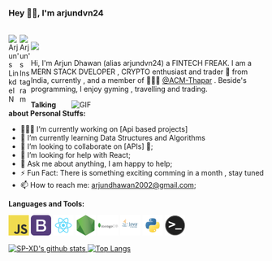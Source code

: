<!--
### Hi there 👋
**arjundvn24/arjundvn24** is a ✨ _special_ ✨ repository because its `README.md` (this file) appears on your GitHub profile.

Here are some ideas to get you started:

- 🔭 I’m currently working on ...
- 🌱 I’m currently learning ...
- 👯 I’m looking to collaborate on ...
- 🤔 I’m looking for help with ...
- 💬 Ask me about ...
- 📫 How to reach me: ...
- 😄 Pronouns: ...
- ⚡ Fun fact: ...
-->



### Hey 👋🏽, I'm arjundvn24

<br/>
<a href="https://www.linkedin.com/in/arjun-dhawan-2002/">
  <img align="left" alt="Arjun's LinkdeIN" width="22px" src="https://cdn.jsdelivr.net/npm/simple-icons@v3/icons/linkedin.svg" />
</a>

<a href="https://www.instagram.com/arjun_dvn/">
  <img align="left" alt="Arjun's Instagram" width="22px" src="https://cdn.jsdelivr.net/npm/simple-icons@v3/icons/instagram.svg"  />
</a>

![](https://visitor-badge.glitch.me/badge?page_id=arjundvn24.arjundvn24)
<br />

Hi, I'm Arjun Dhawan (alias arjundvn24) a FINTECH FREAK. I am a MERN STACK DVELOPER , CRYPTO enthusiast and trader 🚀 from India, currently , and a member of 🙍🏽‍♂️ [@ACM-Thapar](https://github.com/ACM-Thapar) . Beside's programming, I enjoy gyming , travelling and trading.

<img width="380" align="right" alt="GIF" src="https://analyticsindiamag.com/wp-content/uploads/2018/12/developer-dribbble.gif"  />
  
**Talking about Personal Stuffs:**

- 👨🏽‍💻 I’m currently working on [Api based projects]
- 🌱 I’m currently learning Data Structures and Algorithms
- 👯 I’m looking to collaborate on [APIs] 🤝;
- 🤔 I’m looking for help with React;
- 💬 Ask me about anything, I am happy to help;
- ⚡️ Fun Fact: There is something exciting comming in a month , stay tuned
- 📫 How to reach me: arjundhawan2002@gmail.com;

**Languages and Tools:**  

<code><img height="40" src="https://raw.githubusercontent.com/github/explore/80688e429a7d4ef2fca1e82350fe8e3517d3494d/topics/javascript/javascript.png"></code>
<code><img height="40" src="https://raw.githubusercontent.com/github/explore/80688e429a7d4ef2fca1e82350fe8e3517d3494d/topics/bootstrap/bootstrap.png"></code>
<code><img height="40" src="https://raw.githubusercontent.com/github/explore/80688e429a7d4ef2fca1e82350fe8e3517d3494d/topics/react/react.png"></code>
<code><img height="40" src="https://raw.githubusercontent.com/github/explore/80688e429a7d4ef2fca1e82350fe8e3517d3494d/topics/nodejs/nodejs.png"></code>
<code><img height="40" src="https://raw.githubusercontent.com/github/explore/80688e429a7d4ef2fca1e82350fe8e3517d3494d/topics/mongodb/mongodb.png"></code>
<code><img height="40" src="https://raw.githubusercontent.com/github/explore/80688e429a7d4ef2fca1e82350fe8e3517d3494d/topics/java/java.png"></code>
<code><img height="40" src="https://raw.githubusercontent.com/github/explore/80688e429a7d4ef2fca1e82350fe8e3517d3494d/topics/python/python.png"></code>
<code><img height="40" src="https://raw.githubusercontent.com/github/explore/80688e429a7d4ef2fca1e82350fe8e3517d3494d/topics/terminal/terminal.png"></code>



<!--  ![Arjundvn24's github stats](https://github-readme-stats.vercel.app/api?username=arjundvn24&show_icons=true&theme=tokyonight) --!>
  
  <a  href="https://github.com/arjundvn24"> 
  
<img alt="SP-XD's github stats" width="50%" src="https://github-readme-stats.vercel.app/api?username=arjundvn24&show_icons=true&count_private=true&hide_border=true&bg_color=50,e96205,904e99&title_color=fff&text_color=fff&icon_color=f2f2f2" href="https://github.com/arjundvn24" />
<img alt="Top Langs" width="42%" src="https://github-readme-stats.vercel.app/api/top-langs/?username=arjundvn24&layout=compact&count_private=true&&hide_border=true&bg_color=904e99&title_color=fff&text_color=fff&icon_color=f2f2f2&hide=jupyter%20notebook&langs_count=5" href="https://github.com/arjundvn24" />

</a>
